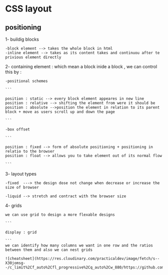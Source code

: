 # CSS layout 

## positioning 

1- buildig blocks

    -block element --> takes the whole block in html 
    -inline element --> takes as its content takes and continuou after te privious element directly 

2- containing element : which mean a block inide a block , we can control this by :

    -positional schemes

    ```
    
    position : static --> every block element appeares in new line 
    position : relative --> shifting the element from were it should be
    position : absolute -->position the element in relation to its parent block + move as users scroll up and down the page
    
    ```

    -box offset 

    ```

    position : fixed --> form of absolute positioning + positioning in relatio to the browser
    position : float --> allows you to take element out of its normal flow 

    ```

3- layout types 

    -fixed  ---> the design dose not change when decrease or increase the size of browser

    -liquid --> stretch and contract with the browser size

4- grids 

    we can use grid to design a more flexable designs 

    ```

    display : grid

    ```
    we can identify how many columns we want in one row and the ratios between them and also we can nest grids

    ![cheatsheet](https://res.cloudinary.com/practicaldev/image/fetch/s--X30jomsg--/c_limit%2Cf_auto%2Cfl_progressive%2Cq_auto%2Cw_880/https://github.com/simonpaix/images/blob/main/blog/LearnPine_Grid_CheatSheet.png%3Fraw%3Dtrue)